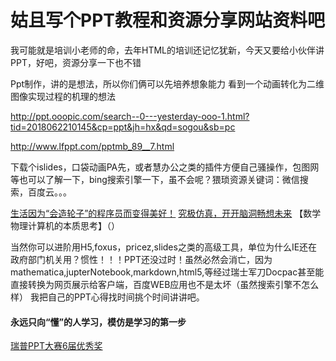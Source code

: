 # 姑且写个PPT教程和资源分享网站资料吧


我可能就是培训小老师的命，去年HTML的培训还记忆犹新，今天又要给小伙伴讲PPT，好吧，资源分享一下也不错





Ppt制作，讲的是想法，所以你们俩可以先培养想象能力
看到一个动画转化为二维图像实现过程的机理的想法

http://ppt.ooopic.com/search--0---yesterday-ooo-1.html?tid=2018062210145&cp=ppt&jh=hx&qd=sogou&sb=pc


http://www.lfppt.com/pptmb_89__7.html

下载个islides，口袋动画PA先，或者慧办公之类的插件方便自己骚操作，包图网等也可以了解一下，bing搜索引擎一下，虽不会呢？猥琐资源关键词：微信搜索，百度云。。。

[生活因为“会造轮子”的程序员而变得美好！]()
[究极仿真，开开脑洞畅想未来]()
【数学物理计算机的本质思考】（）


当然你可以进阶用H5,foxus，pricez,slides之类的高级工具，单位为什么IE还在政府部门机关用？惯性！！！PPT还没过时！虽然必然会消亡，因为mathematica,jupterNotebook,markdown,html5,等经过瑞士军刀Docpac甚至能直接转换为网页展示给客户端，百度WEB应用也不是太坏（虽然搜索引擎不怎么样）
我把自己的PPT心得找时间挑个时间讲讲吧。



#### 永远只向“懂”的人学习，模仿是学习的第一步
[瑞普PPT大赛6届优秀奖](https://pan.baidu.com/s/1u0hXTp5tzn0cS34U-xp2Qg)





